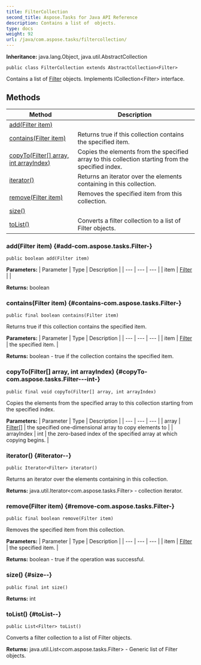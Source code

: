 ```yaml
---
title: FilterCollection
second_title: Aspose.Tasks for Java API Reference
description: Contains a list of  objects.
type: docs
weight: 92
url: /java/com.aspose.tasks/filtercollection/
---
```


**Inheritance:**
java.lang.Object, java.util.AbstractCollection
```
public class FilterCollection extends AbstractCollection<Filter>
```

Contains a list of [Filter](../../com.aspose.tasks/filter) objects. Implements ICollection&lt;Filter&gt; interface.
## Methods

| Method | Description |
| --- | --- |
| [add(Filter item)](#add-com.aspose.tasks.Filter-) |  |
| [contains(Filter item)](#contains-com.aspose.tasks.Filter-) | Returns true if this collection contains the specified item. |
| [copyTo(Filter[] array, int arrayIndex)](#copyTo-com.aspose.tasks.Filter---int-) | Copies the elements from the specified array to this collection starting from the specified index. |
| [iterator()](#iterator--) | Returns an iterator over the elements containing in this collection. |
| [remove(Filter item)](#remove-com.aspose.tasks.Filter-) | Removes the specified item from this collection. |
| [size()](#size--) |  |
| [toList()](#toList--) | Converts a filter collection to a list of  Filter  objects. |
### add(Filter item) {#add-com.aspose.tasks.Filter-}
```
public boolean add(Filter item)
```




**Parameters:**
| Parameter | Type | Description |
| --- | --- | --- |
| item | [Filter](../../com.aspose.tasks/filter) |  |

**Returns:**
boolean
### contains(Filter item) {#contains-com.aspose.tasks.Filter-}
```
public final boolean contains(Filter item)
```


Returns true if this collection contains the specified item.

**Parameters:**
| Parameter | Type | Description |
| --- | --- | --- |
| item | [Filter](../../com.aspose.tasks/filter) | the specified item. |

**Returns:**
boolean - true if the collection contains the specified item.
### copyTo(Filter[] array, int arrayIndex) {#copyTo-com.aspose.tasks.Filter---int-}
```
public final void copyTo(Filter[] array, int arrayIndex)
```


Copies the elements from the specified array to this collection starting from the specified index.

**Parameters:**
| Parameter | Type | Description |
| --- | --- | --- |
| array | [Filter\[\]](../../com.aspose.tasks/filter) | the specified one-dimensional array to copy elements to |
| arrayIndex | int | the zero-based index of the specified array at which copying begins. |

### iterator() {#iterator--}
```
public Iterator<Filter> iterator()
```


Returns an iterator over the elements containing in this collection.

**Returns:**
java.util.Iterator&lt;com.aspose.tasks.Filter&gt; - collection iterator.
### remove(Filter item) {#remove-com.aspose.tasks.Filter-}
```
public final boolean remove(Filter item)
```


Removes the specified item from this collection.

**Parameters:**
| Parameter | Type | Description |
| --- | --- | --- |
| item | [Filter](../../com.aspose.tasks/filter) | the specified item. |

**Returns:**
boolean - true if the operation was successful.
### size() {#size--}
```
public final int size()
```




**Returns:**
int
### toList() {#toList--}
```
public List<Filter> toList()
```


Converts a filter collection to a list of  Filter  objects.

**Returns:**
java.util.List&lt;com.aspose.tasks.Filter&gt; - Generic list of  Filter  objects.
